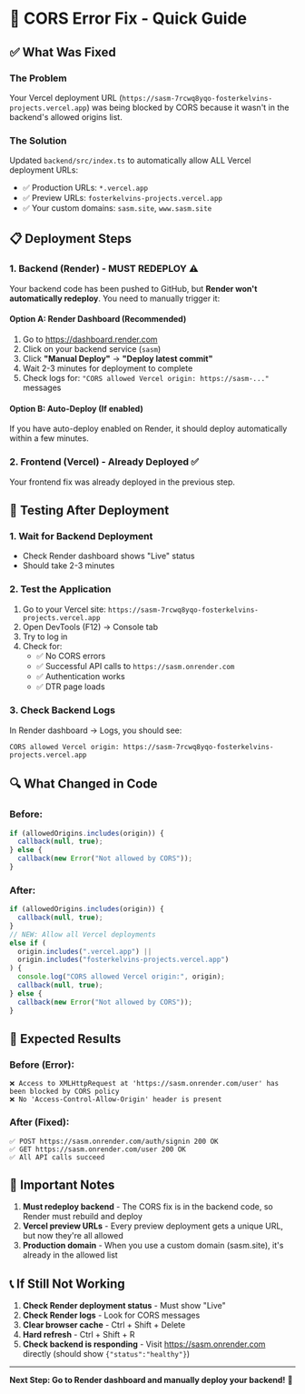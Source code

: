 # 🔧 CORS Error Fix - Quick Guide

## ✅ What Was Fixed

### The Problem

Your Vercel deployment URL (`https://sasm-7rcwq8yqo-fosterkelvins-projects.vercel.app`) was being blocked by CORS because it wasn't in the backend's allowed origins list.

### The Solution

Updated `backend/src/index.ts` to automatically allow ALL Vercel deployment URLs:

- ✅ Production URLs: `*.vercel.app`
- ✅ Preview URLs: `fosterkelvins-projects.vercel.app`
- ✅ Your custom domains: `sasm.site`, `www.sasm.site`

## 📋 Deployment Steps

### 1. Backend (Render) - MUST REDEPLOY ⚠️

Your backend code has been pushed to GitHub, but **Render won't automatically redeploy**. You need to manually trigger it:

#### Option A: Render Dashboard (Recommended)

1. Go to https://dashboard.render.com
2. Click on your backend service (`sasm`)
3. Click **"Manual Deploy"** → **"Deploy latest commit"**
4. Wait 2-3 minutes for deployment to complete
5. Check logs for: `"CORS allowed Vercel origin: https://sasm-..."` messages

#### Option B: Auto-Deploy (If enabled)

If you have auto-deploy enabled on Render, it should deploy automatically within a few minutes.

### 2. Frontend (Vercel) - Already Deployed ✅

Your frontend fix was already deployed in the previous step.

## 🧪 Testing After Deployment

### 1. Wait for Backend Deployment

- Check Render dashboard shows "Live" status
- Should take 2-3 minutes

### 2. Test the Application

1. Go to your Vercel site: `https://sasm-7rcwq8yqo-fosterkelvins-projects.vercel.app`
2. Open DevTools (F12) → Console tab
3. Try to log in
4. Check for:
   - ✅ No CORS errors
   - ✅ Successful API calls to `https://sasm.onrender.com`
   - ✅ Authentication works
   - ✅ DTR page loads

### 3. Check Backend Logs

In Render dashboard → Logs, you should see:

```
CORS allowed Vercel origin: https://sasm-7rcwq8yqo-fosterkelvins-projects.vercel.app
```

## 🔍 What Changed in Code

### Before:

```typescript
if (allowedOrigins.includes(origin)) {
  callback(null, true);
} else {
  callback(new Error("Not allowed by CORS"));
}
```

### After:

```typescript
if (allowedOrigins.includes(origin)) {
  callback(null, true);
}
// NEW: Allow all Vercel deployments
else if (
  origin.includes(".vercel.app") ||
  origin.includes("fosterkelvins-projects.vercel.app")
) {
  console.log("CORS allowed Vercel origin:", origin);
  callback(null, true);
} else {
  callback(new Error("Not allowed by CORS"));
}
```

## 🎯 Expected Results

### Before (Error):

```
❌ Access to XMLHttpRequest at 'https://sasm.onrender.com/user' has been blocked by CORS policy
❌ No 'Access-Control-Allow-Origin' header is present
```

### After (Fixed):

```
✅ POST https://sasm.onrender.com/auth/signin 200 OK
✅ GET https://sasm.onrender.com/user 200 OK
✅ All API calls succeed
```

## 🚨 Important Notes

1. **Must redeploy backend** - The CORS fix is in the backend code, so Render must rebuild and deploy
2. **Vercel preview URLs** - Every preview deployment gets a unique URL, but now they're all allowed
3. **Production domain** - When you use a custom domain (sasm.site), it's already in the allowed list

## 📞 If Still Not Working

1. **Check Render deployment status** - Must show "Live"
2. **Check Render logs** - Look for CORS messages
3. **Clear browser cache** - Ctrl + Shift + Delete
4. **Hard refresh** - Ctrl + Shift + R
5. **Check backend is responding** - Visit https://sasm.onrender.com directly (should show `{"status":"healthy"}`)

---

**Next Step: Go to Render dashboard and manually deploy your backend!** 🚀
